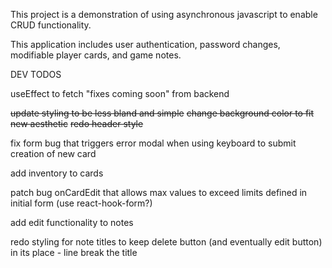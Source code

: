 This project is a demonstration of using asynchronous javascript to enable CRUD functionality.

This application includes user authentication, password changes, modifiable player cards, and game notes.

DEV TODOS

useEffect to fetch "fixes coming soon" from backend

~~update styling to be less bland and simple~~
~~change background color to fit new aesthetic~~
~~redo header style~~

fix form bug that triggers error modal when using keyboard to submit creation of new card

add inventory to cards

patch bug onCardEdit that allows max values to exceed limits defined in initial form (use react-hook-form?)

add edit functionality to notes

redo styling for note titles to keep delete button (and eventually edit button) in its place - line break the title
